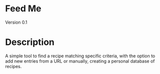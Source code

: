 # Feed Me
Version 0.1

# Description
A simple tool to find a recipe matching specific criteria, with the option to add new entries from a URL or manually, creating a personal database of recipes.
